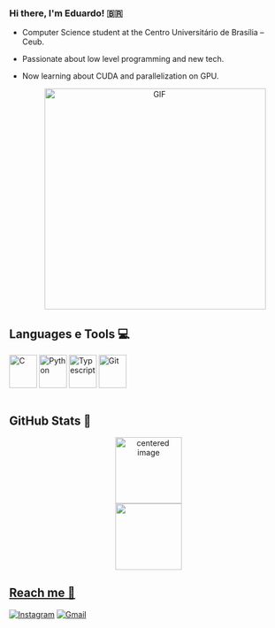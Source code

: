 ###  Hi there, I'm Eduardo! 🇧🇷
- Computer Science student at the Centro Universitário de Brasília – Ceub.
- Passionate about low level programming and new tech.
- Now learning about CUDA and parallelization on GPU.

  <p align="center">
  <img src="https://i.pinimg.com/originals/93/08/1e/93081e266f7f0b20778d2736978b2e84.gif" alt="GIF" width="400">

## Languages e Tools 💻
<div style="display: inline_block">
<img align="center" alt="C" height="60" width="50" src=https://icongr.am/devicon/c-original.svg?size=128&color=currentColor>
<img align="center" alt="Python" height="60" width="50" src="https://cdn.jsdelivr.net/gh/devicons/devicon@latest/icons/python/python-original.svg">
<img align="center" alt="Typescript" height="60" width="50" src="https://cdn.jsdelivr.net/gh/devicons/devicon@latest/icons/typescript/typescript-original.svg">
<img align="center" alt="Git" height="60" width="50" src="https://www.vectorlogo.zone/logos/git-scm/git-scm-icon.svg">

</div>
<br/> 

## GitHub Stats 💫
<div>
  <a href="https://github.com/eduardolsoares">
  <center>
    <img height="120em" src="https://github-readme-stats.vercel.app/api?username=eduardolsoares&show_icons=true&theme=radical&include_all_commits=true&count_private=true" alt="centered image">
  </center>
  <center>  
    <img height="120em" src="https://github-readme-stats.vercel.app/api/top-langs/?username=eduardolsoares&layout=compact&langs_count=7&theme=radical"/> 
  </center>
</div>

## Reach me 💌
[![Instagram](https://img.shields.io/badge/Instagram-E4405F?style=for-the-badge&logo=instagram&logoColor=white)](https://www.instagram.com/datapaths/) 
[![Gmail](https://img.shields.io/badge/-eduardo.ls@sempreceub.com-D14836?style=for-the-badge&logo=gmail&logoColor=white&link=mailto:eduardo.ls@sempreceub.com)](mailto:eduardo.ls@sempreceub.com)

  
